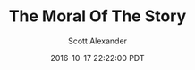 ---
layout: podcast
title: "The Moral Of The Story"
author: Scott Alexander
description: https://slatestarcodex.com/2016/10/17/the-moral-of-the-story/
date: 2016-10-17 22:22:00 PDT
length: 1521706
duration: 380
guid: the-moral-of-the-story
---